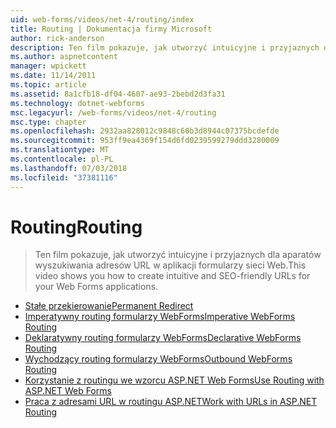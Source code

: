 ```yaml
---
uid: web-forms/videos/net-4/routing/index
title: Routing | Dokumentacja firmy Microsoft
author: rick-anderson
description: Ten film pokazuje, jak utworzyć intuicyjne i przyjaznych dla aparatów wyszukiwania adresów URL w aplikacji formularzy sieci Web.
ms.author: aspnetcontent
manager: wpickett
ms.date: 11/14/2011
ms.topic: article
ms.assetid: 8a1cfb18-df04-4607-ae93-2bebd2d3fa31
ms.technology: dotnet-webforms
msc.legacyurl: /web-forms/videos/net-4/routing
msc.type: chapter
ms.openlocfilehash: 2932aa828012c9848c60b3d8944c07375bcdefde
ms.sourcegitcommit: 953ff9ea4369f154d6fd0239599279ddd3280009
ms.translationtype: MT
ms.contentlocale: pl-PL
ms.lasthandoff: 07/03/2018
ms.locfileid: "37381116"
---
```

<a name="routing"></a><span data-ttu-id="614f3-103">Routing</span><span class="sxs-lookup"><span data-stu-id="614f3-103">Routing</span></span>
====================
> <span data-ttu-id="614f3-104">Ten film pokazuje, jak utworzyć intuicyjne i przyjaznych dla aparatów wyszukiwania adresów URL w aplikacji formularzy sieci Web.</span><span class="sxs-lookup"><span data-stu-id="614f3-104">This video shows you how to create intuitive and SEO-friendly URLs for your Web Forms applications.</span></span>


- [<span data-ttu-id="614f3-105">Stałe przekierowanie</span><span class="sxs-lookup"><span data-stu-id="614f3-105">Permanent Redirect</span></span>](aspnet-4-quick-hit-permanent-redirect.md)
- [<span data-ttu-id="614f3-106">Imperatywny routing formularzy WebForms</span><span class="sxs-lookup"><span data-stu-id="614f3-106">Imperative WebForms Routing</span></span>](aspnet-4-quick-hit-imperative-webforms-routing.md)
- [<span data-ttu-id="614f3-107">Deklaratywny routing formularzy WebForms</span><span class="sxs-lookup"><span data-stu-id="614f3-107">Declarative WebForms Routing</span></span>](aspnet-4-quick-hit-declarative-webforms-routing.md)
- [<span data-ttu-id="614f3-108">Wychodzący routing formularzy WebForms</span><span class="sxs-lookup"><span data-stu-id="614f3-108">Outbound WebForms Routing</span></span>](aspnet-4-quick-hit-outbound-webforms-routing.md)
- [<span data-ttu-id="614f3-109">Korzystanie z routingu we wzorcu ASP.NET Web Forms</span><span class="sxs-lookup"><span data-stu-id="614f3-109">Use Routing with ASP.NET Web Forms</span></span>](how-do-i-use-routing-with-aspnet-web-forms.md)
- [<span data-ttu-id="614f3-110">Praca z adresami URL w routingu ASP.NET</span><span class="sxs-lookup"><span data-stu-id="614f3-110">Work with URLs in ASP.NET Routing</span></span>](how-do-i-work-with-urls-in-aspnet-routing.md)
